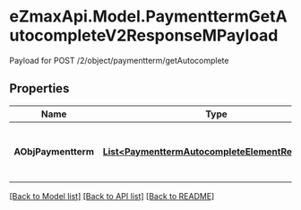 # eZmaxApi.Model.PaymenttermGetAutocompleteV2ResponseMPayload
Payload for POST /2/object/paymentterm/getAutocomplete

## Properties

Name | Type | Description | Notes
------------ | ------------- | ------------- | -------------
**AObjPaymentterm** | [**List&lt;PaymenttermAutocompleteElementResponse&gt;**](PaymenttermAutocompleteElementResponse.md) | An array of Paymentterm autocomplete element response. | [optional] 

[[Back to Model list]](../README.md#documentation-for-models) [[Back to API list]](../README.md#documentation-for-api-endpoints) [[Back to README]](../README.md)

